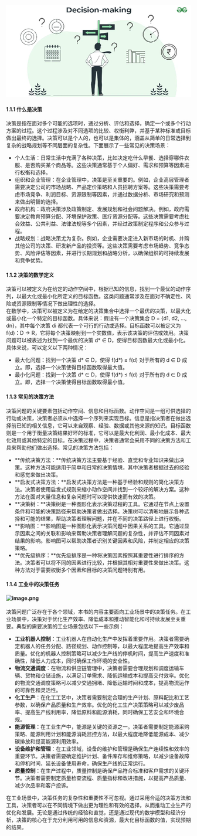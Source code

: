 ![](./assets/1713335736991-b2e42ab8-1f65-4761-89a0-8606e58a521b.webp)

#### 1.1.1  什么是决策
决策是指在面对多个可能的选项时，通过分析、评估和选择，确定一个或多个行动方案的过程。这个过程涉及对不同选项的比较、权衡利弊，并基于某种标准或目标做出最终的选择。决策可以是个人的，也可以是集体的，涵盖从简单的日常选择到复杂的战略规划等不同层面的复杂性。下面展示了一些常见的决策场景：

- 个人生活：日常生活中充满了各种决策，比如决定吃什么早餐、选择穿哪件衣服、是否购买某个商品等。这些决策通常基于个人偏好、需求和预算等因素进行权衡和选择。
- 组织和企业管理：在企业管理中，决策是至关重要的。例如，企业高层管理者需要决定公司的市场战略、产品定价策略和人员招聘方案等。这些决策需要考虑市场竞争、利润目标、资源限制等因素，并通过数据分析、市场研究和预测来做出明智的选择。
- 政府机构：政府决策涉及政策制定、发展规划和社会问题解决。例如，政府需要决定教育预算分配、环境保护政策、医疗资源分配等。这些决策需要考虑社会效益、公共利益、法律法规等多个因素，并经过政策制定程序和公众参与过程。
- 战略规划：战略决策尤为复杂。例如，企业需要决定进入新市场的时机、并购其他公司的决策、研发新产品的投资等。这些决策需要考虑市场趋势、竞争态势、风险评估等因素，并进行长期规划和战略分析，以确保组织的可持续发展和竞争优势。

#### 1.1.2  决策的数学定义
决策可以被定义为在给定的动作空间中，根据已知的信息，找到一个最优的动作序列，以最大化或最小化所定义的目标函数。这类问题通常涉及在面对不确定性、风险或资源限制等情况下做出理性的选择。<br />在数学中，决策可以被定义为在给定的决策集合中选择一个最优的决策，以最大化或最小化一个特定的目标函数。具体来说：假设有一个决策集合 D = {d1, d2, ..., dn}，其中每个决策 di 都代表一个可行的行动或选择。目标函数可以被定义为 f(d)：D → R，它将每个决策映射到一个实数值，表示该决策的评估或效用。决策问题可以被表述为找到一个最优的决策 d* ∈ D，使得目标函数最大化或最小化。具体来说，可以定义以下两种情况：

- 最大化问题：找到一个决策 d* ∈ D，使得 f(d*) ≥ f(d) 对于所有的 d ∈ D 成立。即，选择一个决策使得目标函数取得最大值。
- 最小化问题：找到一个决策 d* ∈ D，使得 f(d*) ≤ f(d) 对于所有的 d ∈ D 成立。即，选择一个决策使得目标函数取得最小值。

#### 1.1.3  常见的决策方法
决策问题的关键要素包括动作空间、信息和目标函数。动作空间是一组可供选择的行动或决策，决策者必须从中选择一个序列来实现目标。信息是指决策者在做出选择前已知的相关信息，它可以来自观察、经验、数据或其他来源的知识。目标函数则是一个用于衡量决策结果好坏的标准，它可以是最大化利润、最小化成本、最大化效用或其他特定的目标。在决策过程中，决策者通常会采用不同的决策方法和工具来帮助他们做出选择。常见的决策方法包括：

- **传统决策方法：**传统决策方法主要基于经验、直觉和专业知识来做出决策。这种方法可能适用于简单和日常的决策情境，其中决策者根据过去的经验和感觉来做出决策。
- **启发式决策方法：**启发式决策方法是一种基于经验和规则的简化决策方法。决策者使用启发式规则来缩小动作空间并找到一个较好的解决方案。这种方法在面对大量信息和复杂问题时可以提供快速而有效的决策。
- **决策树：**决策树是一种图形化表示决策过程的工具。它通过在节点上设置条件和可能的决策路径来帮助决策者做出选择。决策树可以清晰地展示各种选择和可能的结果，帮助决策者理解问题，并在不同的决策路径上进行权衡。
- **影响图：**影响图是一种图形化表示决策问题中因果关系的工具。它通过显示因素之间的关联和影响来帮助决策者理解问题的复杂性，并评估不同因素对结果的影响。影响图可以帮助决策者识别关键因素和风险，并制定相应的决策策略。
- **优先级排序：**优先级排序是一种将决策因素按照其重要性进行排序的方法。决策者可以将不同的因素进行比较，并根据其相对重要性来做出决策。这种方法对于需要权衡多个因素和目标的决策问题特别有用。

#### 1.1.4  工业中的决策任务

#### ![image.png](./assets/1713336473360-db13049b-34b1-4765-a288-09caf1b4bb2c.png)
决策问题广泛存在于各个领域，本书的内容主要面向工业场景中的决策任务。在工业场景中，决策对于优化生产效率、降低成本和推动智能化和可持续发展至关重要。典型的需要决策的工业场景包括以下一些示例：

- **工业机器人控制**：工业机器人在自动化生产中发挥着重要作用。决策者需要确定机器人的任务分配、路径规划、动作控制等，以最大程度地提高生产效率和质量。优化的机器人控制策略可以减少生产线的停机时间，提高生产速度和准确性，降低人力成本，同时确保工作环境的安全性。
- **物流交通调度**：在物流和供应链管理中，决策者需要合理规划和调度运输车辆、货物和仓储设施，以满足订单需求、降低运输成本和提高交付效率。优化的物流交通调度策略可以减少交通拥堵、降低运输时间和成本，提高物流运作的可靠性和灵活性。
- **化工生产**：在化工工艺中，决策者需要制定合理的生产计划、原料配比和工艺参数，以确保产品质量和生产效率。优化的化工生产决策策略可以减少废品率、提高生产线利用率，降低原料和能源消耗，同时确保工艺安全和环境合规。
- **能源管理**：在工业生产中，能源是关键的资源之一。决策者需要制定能源采购策略、能源利用计划和能源消耗监控方法，以最大程度地降低能源成本、减少碳排放和提高能源利用效率。
- **设备维护和管理**：在工业领域，设备的维护和管理是确保生产连续性和效率的重要环节。决策者需要确定维护计划、备件库存和维修策略，以减少设备故障和停机时间，延长设备使用寿命，确保生产线的正常运行。
- **质量控制**：在生产过程中，质量控制是确保产品符合标准和客户需求的关键环节。决策者需要制定质量检查流程、质量指标和改进措施，以提高产品质量、减少次品率和客户投诉。

在工业场景中，决策任务的复杂性和重要性不可忽视。通过采用合适的决策方法和工具，决策者可以在不同情境下做出更为理性和有效的选择，从而推动工业生产的优化和发展。无论是通过传统的经验和直觉，还是通过现代的数学模型和经济分析，决策的核心在于充分利用可用的信息和资源，最大化目标函数的值，实现预期的结果。

